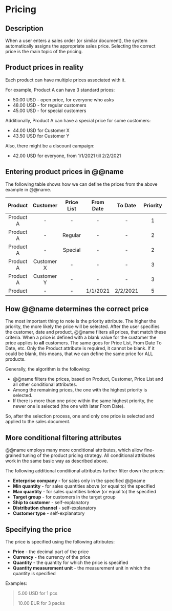 # Pricing

## Description

When a user enters a sales order (or similar document), the system automatically assigns the appropriate sales price. Selecting the correct price is the main topic of the pricing.

## Product prices in reality

Each product can have multiple prices associated with it.

For example, Product A can have 3 standard prices:

- 50.00 USD - open price, for everyone who asks
- 48.00 USD - for regular customers
- 45.00 USD - for special customers

Additionally, Product A can have a special price for some customers:

- 44.00 USD for Customer X
- 43.50 USD for Customer Y

Also, there might be a discount campaign:

- 42.00 USD for everyone, from 1/1/2021 till 2/2/2021

## Entering product prices in @@name

The following table shows how we can define the prices from the above example in @@name.

|Product|Customer|Price List|From Date|To Date|Priority|Price
|:----:|:----:|:-----:|:----:|:----:|:----:|:----:
|Product A|-|-|-|-|1|50.00           	
|Product A|-|Regular|-|-|2|48.00
|Product A|-|Special|-|-|2|45.00
|Product A|Customer X|-|-|-|3|44.00
|Product A|Customer Y|-|-|-|3|43.50
|Product |-|-|1/1/2021|2/2/2021|5|42.00

## How @@name determines the correct price

The most important thing to note is the priority attribute. The higher the priority, the more likely the price will be selected. After the user specifies the customer, date and product, @@name filters all prices, that match these criteria. When a price is defined with a blank value for the customer the price applies to **all** customers. The same goes for Price List, From Date To Date, etc. Only the Product attribute is required, it cannot be blank. If it could be blank, this means, that we can define the same price for ALL products.

Generally, the algorithm is the following:

- @@name filters the prices, based on Product, Customer, Price List and all other conditional attributes.
- Among the remaining prices, the one with the highest priority is selected.
- If there is more than one price within the same highest priority, the newer one is selected (the one with later From Date).

So, after the selection process, one and only one price is selected and applied to the sales document.
 
## More conditional filtering attributes

@@name employs many more conditional attributes, which allow fine-grained tuning of the product pricing strategy. All conditional attributes work in the same basic way as described above.

The following additional conditional attributes further filter down the prices:

- **Enterprise company** - for sales only in the specified @@name
- **Min quantity** - for sales quantities above (or equal to) the specified
- **Max quantity** - for sales quantities below (or equal to) the specified
- **Target group** - for customers in the target group
- **Ship to customer** - self-explanatory
- **Distribution channel** - self-explanatory
- **Customer type** - self-explanatory

## Specifying the price

The price is specified using the following attributes:

- **Price** - the decimal part of the price
- **Currency** - the currency of the price
- **Quantity** - the quantity for which the price is specified
- **Quantity measurement unit** - the measurement unit in which the quantity is specified

Examples:

> 5.00 USD for 1 pcs
> 
> 10.00 EUR for 3 packs

